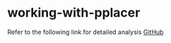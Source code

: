 # working-with-pplacer

Refer to  the following link for detailed analysis [GitHub](https://kshitijtandon.github.io/working-with-pplacer/)
